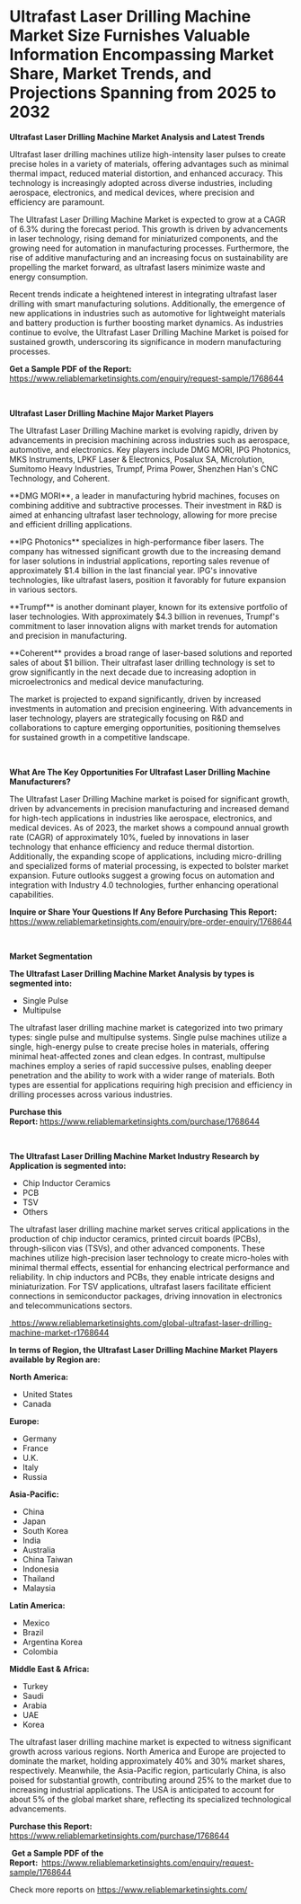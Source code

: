 <p><h1>Ultrafast Laser Drilling Machine Market Size Furnishes Valuable Information Encompassing Market Share, Market Trends, and Projections Spanning from 2025 to 2032</h1></p><p><strong>Ultrafast Laser Drilling Machine Market Analysis and Latest Trends</strong></p>
<p><p>Ultrafast laser drilling machines utilize high-intensity laser pulses to create precise holes in a variety of materials, offering advantages such as minimal thermal impact, reduced material distortion, and enhanced accuracy. This technology is increasingly adopted across diverse industries, including aerospace, electronics, and medical devices, where precision and efficiency are paramount.</p><p>The Ultrafast Laser Drilling Machine Market is expected to grow at a CAGR of 6.3% during the forecast period. This growth is driven by advancements in laser technology, rising demand for miniaturized components, and the growing need for automation in manufacturing processes. Furthermore, the rise of additive manufacturing and an increasing focus on sustainability are propelling the market forward, as ultrafast lasers minimize waste and energy consumption.</p><p>Recent trends indicate a heightened interest in integrating ultrafast laser drilling with smart manufacturing solutions. Additionally, the emergence of new applications in industries such as automotive for lightweight materials and battery production is further boosting market dynamics. As industries continue to evolve, the Ultrafast Laser Drilling Machine Market is poised for sustained growth, underscoring its significance in modern manufacturing processes.</p></p>
<p><strong>Get a Sample PDF of the Report:&nbsp;</strong> <a href="https://www.reliablemarketinsights.com/enquiry/request-sample/1768644?utm_campaign=3531&utm_medium=2&utm_source=Github&utm_content=ia&utm_term=11042025&utm_id=ultrafast-laser-drilling-machine">https://www.reliablemarketinsights.com/enquiry/request-sample/1768644</a></p>
<p>&nbsp;</p>
<p><strong>Ultrafast Laser Drilling Machine Major Market Players</strong></p>
<p><p>The Ultrafast Laser Drilling Machine market is evolving rapidly, driven by advancements in precision machining across industries such as aerospace, automotive, and electronics. Key players include DMG MORI, IPG Photonics, MKS Instruments, LPKF Laser & Electronics, Posalux SA, Microlution, Sumitomo Heavy Industries, Trumpf, Prima Power, Shenzhen Han's CNC Technology, and Coherent.</p><p>**DMG MORI**, a leader in manufacturing hybrid machines, focuses on combining additive and subtractive processes. Their investment in R&D is aimed at enhancing ultrafast laser technology, allowing for more precise and efficient drilling applications. </p><p>**IPG Photonics** specializes in high-performance fiber lasers. The company has witnessed significant growth due to the increasing demand for laser solutions in industrial applications, reporting sales revenue of approximately $1.4 billion in the last financial year. IPG's innovative technologies, like ultrafast lasers, position it favorably for future expansion in various sectors.</p><p>**Trumpf** is another dominant player, known for its extensive portfolio of laser technologies. With approximately $4.3 billion in revenues, Trumpf's commitment to laser innovation aligns with market trends for automation and precision in manufacturing.</p><p>**Coherent** provides a broad range of laser-based solutions and reported sales of about $1 billion. Their ultrafast laser drilling technology is set to grow significantly in the next decade due to increasing adoption in microelectronics and medical device manufacturing.</p><p>The market is projected to expand significantly, driven by increased investments in automation and precision engineering. With advancements in laser technology, players are strategically focusing on R&D and collaborations to capture emerging opportunities, positioning themselves for sustained growth in a competitive landscape.</p></p>
<p>&nbsp;</p>
<p><strong>What Are The Key Opportunities For Ultrafast Laser Drilling Machine Manufacturers?</strong></p>
<p><p>The Ultrafast Laser Drilling Machine market is poised for significant growth, driven by advancements in precision manufacturing and increased demand for high-tech applications in industries like aerospace, electronics, and medical devices. As of 2023, the market shows a compound annual growth rate (CAGR) of approximately 10%, fueled by innovations in laser technology that enhance efficiency and reduce thermal distortion. Additionally, the expanding scope of applications, including micro-drilling and specialized forms of material processing, is expected to bolster market expansion. Future outlooks suggest a growing focus on automation and integration with Industry 4.0 technologies, further enhancing operational capabilities.</p></p>
<p><strong>Inquire or Share Your Questions If Any Before Purchasing This Report:</strong> <a href="https://www.reliablemarketinsights.com/enquiry/pre-order-enquiry/1768644?utm_campaign=3531&utm_medium=2&utm_source=Github&utm_content=ia&utm_term=11042025&utm_id=ultrafast-laser-drilling-machine">https://www.reliablemarketinsights.com/enquiry/pre-order-enquiry/1768644</a></p>
<p>&nbsp;</p>
<p><strong>Market Segmentation</strong></p>
<p><strong>The Ultrafast Laser Drilling Machine Market Analysis by types is segmented into:</strong></p>
<p><ul><li>Single Pulse</li><li>Multipulse</li></ul></p>
<p><p>The ultrafast laser drilling machine market is categorized into two primary types: single pulse and multipulse systems. Single pulse machines utilize a single, high-energy pulse to create precise holes in materials, offering minimal heat-affected zones and clean edges. In contrast, multipulse machines employ a series of rapid successive pulses, enabling deeper penetration and the ability to work with a wider range of materials. Both types are essential for applications requiring high precision and efficiency in drilling processes across various industries.</p></p>
<p><strong>Purchase this Report:&nbsp;</strong><a href="https://www.reliablemarketinsights.com/purchase/1768644?utm_campaign=3531&utm_medium=2&utm_source=Github&utm_content=ia&utm_term=11042025&utm_id=ultrafast-laser-drilling-machine">https://www.reliablemarketinsights.com/purchase/1768644</a></p>
<p>&nbsp;</p>
<p><strong>The Ultrafast Laser Drilling Machine Market Industry Research by Application is segmented into:</strong></p>
<p><ul><li>Chip Inductor Ceramics</li><li>PCB</li><li>TSV</li><li>Others</li></ul></p>
<p><p>The ultrafast laser drilling machine market serves critical applications in the production of chip inductor ceramics, printed circuit boards (PCBs), through-silicon vias (TSVs), and other advanced components. These machines utilize high-precision laser technology to create micro-holes with minimal thermal effects, essential for enhancing electrical performance and reliability. In chip inductors and PCBs, they enable intricate designs and miniaturization. For TSV applications, ultrafast lasers facilitate efficient connections in semiconductor packages, driving innovation in electronics and telecommunications sectors.</p></p>
<p><a href="https://www.reliablemarketinsights.com/global-ultrafast-laser-drilling-machine-market-r1768644?utm_campaign=3531&utm_medium=2&utm_source=Github&utm_content=ia&utm_term=11042025&utm_id=ultrafast-laser-drilling-machine">&nbsp;https://www.reliablemarketinsights.com/global-ultrafast-laser-drilling-machine-market-r1768644</a></p>
<p><strong>In terms of Region, the Ultrafast Laser Drilling Machine Market Players available by Region are:</strong></p>
<p>
    <p> <strong> North America: </strong>
        <ul>
            <li>United States</li>
            <li>Canada</li>
        </ul>
        </p> 
    <p> <strong> Europe: </strong>
        <ul>
            <li>Germany</li>
            <li>France</li>
            <li>U.K.</li>
            <li>Italy</li>
            <li>Russia</li>
        </ul>
        </p> 
    <p> <strong> Asia-Pacific: </strong>
        <ul>
            <li>China</li>
            <li>Japan</li>
            <li>South Korea</li>
            <li>India</li>
            <li>Australia</li>
            <li>China Taiwan</li>
            <li>Indonesia</li>
            <li>Thailand</li>
            <li>Malaysia</li>
        </ul>
        </p> 
    <p> <strong> Latin America: </strong>
        <ul>
            <li>Mexico</li>
            <li>Brazil</li>
            <li>Argentina Korea</li>
            <li>Colombia</li>
        </ul>
        </p> 
    <p> <strong> Middle East & Africa: </strong>
        <ul>
            <li>Turkey</li>
            <li>Saudi</li>
            <li>Arabia</li>
            <li>UAE</li>
            <li>Korea</li>
        </ul>
    </p>
    </p>
<p><p>The ultrafast laser drilling machine market is expected to witness significant growth across various regions. North America and Europe are projected to dominate the market, holding approximately 40% and 30% market shares, respectively. Meanwhile, the Asia-Pacific region, particularly China, is also poised for substantial growth, contributing around 25% to the market due to increasing industrial applications. The USA is anticipated to account for about 5% of the global market share, reflecting its specialized technological advancements.</p></p>
<p><strong>Purchase this Report: </strong><a href="https://www.reliablemarketinsights.com/purchase/1768644?utm_campaign=3531&utm_medium=2&utm_source=Github&utm_content=ia&utm_term=11042025&utm_id=ultrafast-laser-drilling-machine">https://www.reliablemarketinsights.com/purchase/1768644</a></p>
<p>&nbsp;<strong>Get a Sample PDF of the Report:&nbsp;&nbsp;</strong><a href="https://www.reliablemarketinsights.com/enquiry/request-sample/1768644?utm_campaign=3531&utm_medium=2&utm_source=Github&utm_content=ia&utm_term=11042025&utm_id=ultrafast-laser-drilling-machine">https://www.reliablemarketinsights.com/enquiry/request-sample/1768644</a></p>
<p><strong></strong></p>
<p>Check more reports on <a href="https://www.reliablemarketinsights.com/?utm_campaign=3531&utm_medium=2&utm_source=Github&utm_content=ia&utm_term=11042025&utm_id=ultrafast-laser-drilling-machine">https://www.reliablemarketinsights.com/</a></p>